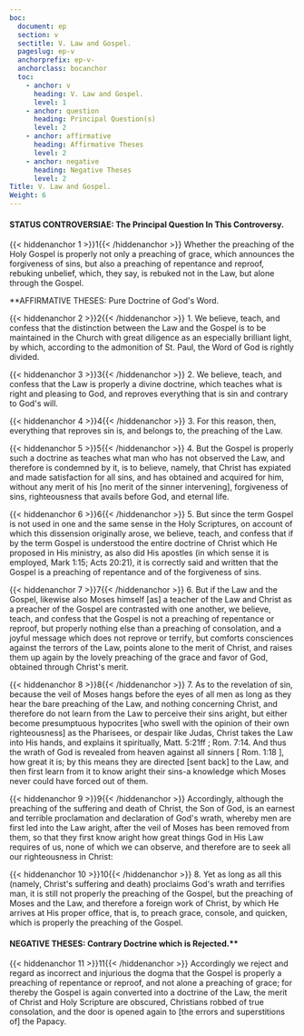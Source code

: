 ```yaml
---
boc:
  document: ep
  section: v
  sectitle: V. Law and Gospel.
  pageslug: ep-v
  anchorprefix: ep-v-
  anchorclass: bocanchor
  toc:
    - anchor: v
      heading: V. Law and Gospel.
      level: 1
    - anchor: question
      heading: Principal Question(s)
      level: 2
    - anchor: affirmative
      heading: Affirmative Theses
      level: 2
    - anchor: negative
      heading: Negative Theses
      level: 2
Title: V. Law and Gospel.
Weight: 6
---
```


#### STATUS CONTROVERSIAE: The Principal Question In This Controversy.

{{< hiddenanchor 1 >}}1{{< /hiddenanchor >}} Whether the preaching of the Holy Gospel is properly not only a preaching of grace, which announces the forgiveness of sins, but also a preaching of repentance and reproof, rebuking unbelief, which, they say, is rebuked not in the Law, but alone through the Gospel.

**AFFIRMATIVE THESES: Pure Doctrine of God's Word.

{{< hiddenanchor 2 >}}2{{< /hiddenanchor >}} 1. We believe, teach, and confess that the distinction between the Law and the Gospel is to be maintained in the Church with great diligence as an especially brilliant light, by which, according to the admonition of St. Paul, the Word of God is rightly divided.

{{< hiddenanchor 3 >}}3{{< /hiddenanchor >}} 2. We believe, teach, and confess that the Law is properly a divine doctrine, which teaches what is right and pleasing to God, and reproves everything that is sin and contrary to God's will.

{{< hiddenanchor 4 >}}4{{< /hiddenanchor >}} 3. For this reason, then, everything that reproves sin is, and belongs to, the preaching of the Law.

{{< hiddenanchor 5 >}}5{{< /hiddenanchor >}} 4. But the Gospel is properly such a doctrine as teaches what man who has not observed the Law, and therefore is condemned by it, is to believe, namely, that Christ has expiated and made satisfaction for all sins, and has obtained and acquired for him, without any merit of his [no merit of the sinner intervening], forgiveness of sins, righteousness that avails before God, and eternal life.

{{< hiddenanchor 6 >}}6{{< /hiddenanchor >}} 5. But since the term Gospel is not used in one and the same sense in the Holy Scriptures, on account of which this dissension originally arose, we believe, teach, and confess that if by the term Gospel is understood the entire doctrine of Christ which He proposed in His ministry, as also did His apostles (in which sense it is employed, Mark 1:15; Acts 20:21), it is correctly said and written that the Gospel is a preaching of repentance and of the forgiveness of sins.

{{< hiddenanchor 7 >}}7{{< /hiddenanchor >}} 6. But if the Law and the Gospel, likewise also Moses himself [as] a teacher of the Law and Christ as a preacher of the Gospel are contrasted with one another, we believe, teach, and confess that the Gospel is not a preaching of repentance or reproof, but properly nothing else than a preaching of consolation, and a joyful message which does not reprove or terrify, but comforts consciences against the terrors of the Law, points alone to the merit of Christ, and raises them up again by the lovely preaching of the grace and favor of God, obtained through Christ's merit.

{{< hiddenanchor 8 >}}8{{< /hiddenanchor >}} 7. As to the revelation of sin, because the veil of Moses hangs before the eyes of all men as long as they hear the bare preaching of the Law, and nothing concerning Christ, and therefore do not learn from the Law to perceive their sins aright, but either become presumptuous hypocrites [who swell with the opinion of their own righteousness] as the Pharisees, or despair like Judas, Christ takes the Law into His hands, and explains it spiritually, Matt. 5:21ff ; Rom. 7:14. And thus the wrath of God is revealed from heaven against all sinners [ Rom. 1:18 ], how great it is; by this means they are directed [sent back] to the Law, and then first learn from it to know aright their sins-a knowledge which Moses never could have forced out of them.

{{< hiddenanchor 9 >}}9{{< /hiddenanchor >}} Accordingly, although the preaching of the suffering and death of Christ, the Son of God, is an earnest and terrible proclamation and declaration of God's wrath, whereby men are first led into the Law aright, after the veil of Moses has been removed from them, so that they first know aright how great things God in His Law requires of us, none of which we can observe, and therefore are to seek all our righteousness in Christ:

{{< hiddenanchor 10 >}}10{{< /hiddenanchor >}} 8. Yet as long as all this (namely, Christ's suffering and death) proclaims God's wrath and terrifies man, it is still not properly the preaching of the Gospel, but the preaching of Moses and the Law, and therefore a foreign work of Christ, by which He arrives at His proper office, that is, to preach grace, console, and quicken, which is properly the preaching of the Gospel.

#### NEGATIVE THESES: Contrary Doctrine which is Rejected.**

{{< hiddenanchor 11 >}}11{{< /hiddenanchor >}} Accordingly we reject and regard as incorrect and injurious the dogma that the Gospel is properly a preaching of repentance or reproof, and not alone a preaching of grace; for thereby the Gospel is again converted into a doctrine of the Law, the merit of Christ and Holy Scripture are obscured, Christians robbed of true consolation, and the door is opened again to [the errors and superstitions of] the Papacy.

&nbsp;

&nbsp;

